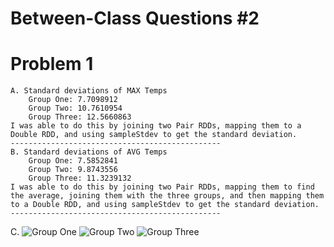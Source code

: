 # Between-Class Questions #2

# Problem 1
    A. Standard deviations of MAX Temps 
        Group One: 7.7098912
        Group Two: 10.7610954
        Group Three: 12.5660863
    I was able to do this by joining two Pair RDDs, mapping them to a Double RDD, and using sampleStdev to get the standard deviation.
    -----------------------------------------------
    B. Standard deviations of AVG Temps
        Group One: 7.5852841
        Group Two: 9.8743556
        Group Three: 11.3239132
    I was able to do this by joining two Pair RDDs, mapping them to find the average, joining them with the three groups, and then mapping them to a Double RDD, and using sampleStdev to get the standard deviation.
    -----------------------------------------------
    
C.
![Group One](https://raw.githubusercontent.com/CSCI3395-F17/daily-code-mnewtonten/master/images/groupOne.png?token=AVGCDUVS5SlsYCjNHLE50iL4iaXEnApWks5ZyfbswA%3D%3D)
![Group Two](https://raw.githubusercontent.com/CSCI3395-F17/daily-code-mnewtonten/master/images/groupTwo.png?token=AVGCDfHbZKte3PGywpQ0NG_0phzGbl0cks5ZyfgKwA%3D%3D)
![Group Three](https://raw.githubusercontent.com/CSCI3395-F17/daily-code-mnewtonten/master/images/groupThree.png?token=AVGCDdhqPTaqlNQyOH0GwF3iIoaNGmCkks5ZyfgOwA%3D%3D)
    
